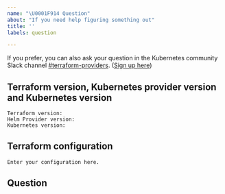 ```yaml
---
name: "\U0001F914 Question"
about: "If you need help figuring something out"
title: ''
labels: question

---
```


<!---
Hi, please provide as much information as possible when asking your question. 
Please understand that we make a best effort attempt to address questions, but our focus is on provider development. It's still valuable to ask your question because you may receive help from the community, and help us understand common asks.
-->
If you prefer, you can also ask your question in the Kubernetes community Slack channel [#terraform-providers](https://kubernetes.slack.com/messages/CJY6ATQH4). ([Sign up here](http://slack.k8s.io/))

## Terraform version, Kubernetes provider version and Kubernetes version

```
Terraform version:
Helm Provider version:
Kubernetes version:
```
## Terraform configuration

```hcl
Enter your configuration here.
```

## Question

<!---

Enter your question here.

--->
